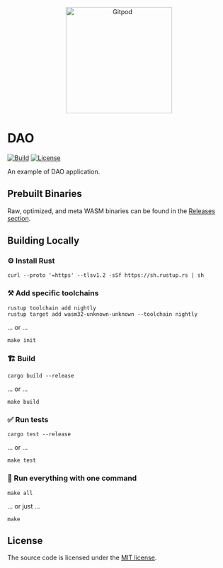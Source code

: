 <p align="center">
  <a href="https://gitpod.io/#https://github.com/gear-dapps/dao" target="_blank">
    <img src="https://gitpod.io/button/open-in-gitpod.svg" width="240" alt="Gitpod">
  </a>
</p>

# DAO

[![Build][build_badge]][build_href]
[![License][lic_badge]][lic_href]

[build_badge]: https://github.com/gear-dapps/dao/workflows/Build/badge.svg
[build_href]: https://github.com/gear-dapps/dao/actions/workflows/build.yml

[lic_badge]: https://img.shields.io/badge/License-MIT-success
[lic_href]: https://github.com/gear-dapps/dao/blob/master/LICENSE

An example of DAO application.

## Prebuilt Binaries

Raw, optimized, and meta WASM binaries can be found in the [Releases section](https://github.com/gear-dapps/dao/releases).

## Building Locally

### ⚙️ Install Rust

```shell
curl --proto '=https' --tlsv1.2 -sSf https://sh.rustup.rs | sh
```

### ⚒️ Add specific toolchains

```shell
rustup toolchain add nightly
rustup target add wasm32-unknown-unknown --toolchain nightly
```

... or ...

```shell
make init
```

### 🏗️ Build

```shell
cargo build --release
```

... or ...

```shell
make build
```

### ✅ Run tests

```shell
cargo test --release
```

... or ...

```shell
make test
```

### 🚀 Run everything with one command

```shell
make all
```

... or just ...

```shell
make
```

## License

The source code is licensed under the [MIT license](LICENSE).
